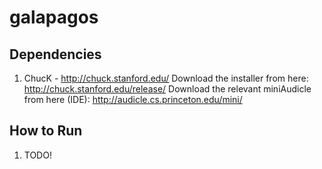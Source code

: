# galapagos

## Dependencies

1) ChucK - http://chuck.stanford.edu/
Download the installer from here: http://chuck.stanford.edu/release/
Download the relevant miniAudicle from here (IDE): http://audicle.cs.princeton.edu/mini/

## How to Run

1) TODO!
